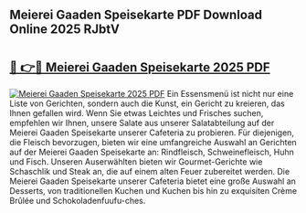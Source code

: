 ## Meierei Gaaden Speisekarte PDF Download Online 2025 RJbtV

# <h2><a href="http://gc8n2m.nevu.top/?p=Meierei+Gaaden+Speisekarte">🔗 👉🔴 Meierei Gaaden Speisekarte 2025 PDF</a></h2>

[![Meierei Gaaden Speisekarte 2025 PDF](https://i.imgur.com/dBaPXMq.png)](http://gc8n2m.nevu.top/?p=Meierei+Gaaden+Speisekarte)
Ein Essensmenü ist nicht nur eine Liste von Gerichten, sondern auch die Kunst, ein Gericht zu kreieren, das Ihnen gefallen wird. Wenn Sie etwas Leichtes und Frisches suchen, empfehlen wir Ihnen, unsere Salate aus unserer Salatabteilung auf der Meierei Gaaden Speisekarte unserer Cafeteria zu probieren. Für diejenigen, die Fleisch bevorzugen, bieten wir eine umfangreiche Auswahl an Gerichten auf der Meierei Gaaden Speisekarte an: Rindfleisch, Schweinefleisch, Huhn und Fisch. Unseren Auserwählten bieten wir Gourmet-Gerichte wie Schaschlik und Steak an, die auf einem alten Feuer zubereitet werden. Die Meierei Gaaden Speisekarte unserer Cafeteria bietet eine große Auswahl an Desserts, von traditionellen Kuchen und Kuchen bis hin zu exquisiten Crème Brûlée und Schokoladenfuufu-ches.
